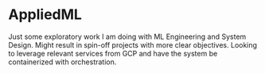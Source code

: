 # AppliedML
Just some exploratory work I am doing with ML Engineering and System Design.  Might result in spin-off projects with more clear objectives.  Looking to leverage relevant services from GCP and have the system be containerized with orchestration.
